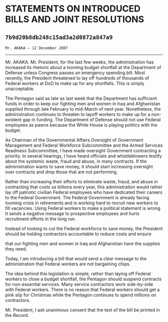 # STATEMENTS ON INTRODUCED BILLS AND JOINT RESOLUTIONS
## `7b9d20b8db248c15ad3a2d0872a847a9`
`Mr. AKAKA — 12 December 2007`

---


Mr. AKAKA. Mr. President, for the last few weeks, the administration 
has increased its rhetoric about a looming budget shortfall at the 
Department of Defense unless Congress passes an emergency spending 
bill. Most recently, the President threatened to lay off hundreds of 
thousands of Federal workers at DoD to make up for any shortfalls. This 
is simply unacceptable.

The Pentagon said as late as last week that the Department has 
sufficient funds in order to keep our fighting men and women in Iraq 
and Afghanistan supplied through late February to mid-March of next 
year. Nonetheless, the administration continues to threaten to layoff 
workers to make up for a non-existent gap in funding. The Department of 
Defense should not use Federal employees as pawns because the White 
House is playing politics with the budget.

As Chairman of the Governmental Affairs Oversight of Government 
Management and Federal Workforce Subcommittee and the Armed Services 
Readiness Subcommittee, I have made oversight Government contracting a 
priority. In several hearings, I have heard officials and 
whistleblowers testify about the systemic waste, fraud and abuse, in 
many contracts. If the administration wants to save money, it should 
start increasing oversight over contracts and drop those that are not 
performing.

Rather than increasing their efforts to eliminate waste, fraud, and 
abuse in contracting that costs us billions every year, this 
administration would rather lay off patriotic civilian Federal 
employees who have dedicated their careers to the Federal Government. 
The Federal Government is already facing looming crisis in retirements 
and is working hard to recruit new workers to fill vacancies. Using 
Federal workers to make a political statement is wrong. It sends a 
negative message to prospective employees and hurts recruitment efforts 
in the long run.

Instead of looking to cut the Federal workforce to save money, the 
President should be holding contractors accountable to reduce costs and 
ensure


that our fighting men and women in Iraq and Afghanistan have the 
supplies they need.

Today, I am introducing a bill that would send a clear message to the 
administration that Federal workers are not bargaining chips.

The idea behind this legislation is simple, rather than laying off 
Federal workers to close a budget shortfall, the Pentagon should 
suspend contracts for non-essential services. Many service contractors 
work side-by-side with Federal workers. There is no reason that Federal 
workers should get a pink slip for Christmas while the Pentagon 
continues to spend millions on contractors.

Mr. President, I ask unanimous consent that the text of the bill be 
printed in the Record.